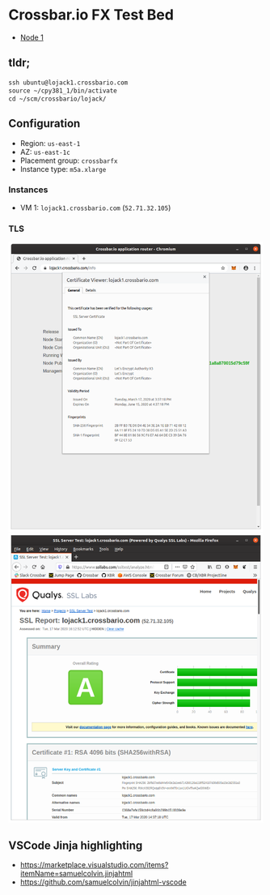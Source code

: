 # Crossbar.io FX Test Bed

* [Node 1](https://lojack1.crossbario.com/info)

## tldr;

```console
ssh ubuntu@lojack1.crossbario.com
source ~/cpy381_1/bin/activate
cd ~/scm/crossbario/lojack/
```

## Configuration

* Region: `us-east-1`
* AZ: `us-east-1c`
* Placement group: `crossbarfx`
* Instance type: `m5a.xlarge`

### Instances

* VM 1: `lojack1.crossbario.com` (`52.71.32.105`)

### TLS

![shot 1](screenshots/shot1.png "shot 1")
![shot 1](screenshots/shot2.png "shot 2")

## VSCode Jinja highlighting

* https://marketplace.visualstudio.com/items?itemName=samuelcolvin.jinjahtml
* https://github.com/samuelcolvin/jinjahtml-vscode
